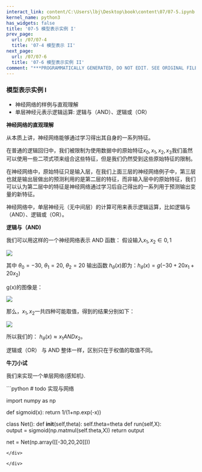 ```yaml
---
interact_link: content/C:\Users\lbj\Desktop\book\content\07/07-5.ipynb
kernel_name: python3
has_widgets: false
title: '07-5 模型表示实例 I'
prev_page:
  url: /07/07-4
  title: '07-4 模型表示 II'
next_page:
  url: /07/07-6
  title: '07-6 模型表示实例 II'
comment: "***PROGRAMMATICALLY GENERATED, DO NOT EDIT. SEE ORIGINAL FILES IN /content***"
---
```


### 模型表示实例 I


+ 神经网络的样例与直观理解
+ 单层神经元表示逻辑运算: 逻辑与（AND）、逻辑或（OR）

**神经网络的直观理解** 

从本质上讲，神经网络能够通过学习得出其自身的一系列特征。

在普通的逻辑回归中，我们被限制为使用数据中的原始特征$x_0, x_1, x_2, x_3$我们虽然可以使用一些二项式项来组合这些特征，但是我们仍然受到这些原始特征的限制。

在神经网络中，原始特征只是输入层，在我们上面三层的神经网络例子中，第三层也就是输出层做出的预测利用的是第二层的特征，而非输入层中的原始特征，我们可以认为第二层中的特征是神经网络通过学习后自己得出的一系列用于预测输出变量的新特征。 

神经网络中，单层神经元（无中间层）的计算可用来表示逻辑运算，比如逻辑与（AND）、逻辑或（OR）。 


**逻辑与（AND)**     

我们可以用这样的一个神经网络表示 AND 函数： 假设输入$x_1,x_2 \in {{0,1}}$

![](https://i.loli.net/2018/12/01/5c02010c8316e.png)


其中 $\theta_0 = -30$, $\theta_1 = 20$, $\theta_2 = 20$
输出函数 $h_\theta(x)$即为：$h_\theta(x)=g(-30 + 20x_1 + 20x_2)$

g(x)的图像是：

![](https://i.loli.net/2018/12/01/5c0201e951df7.png)


 
 那么，$x_1,x_2$一共四种可能取值，得到的结果分别如下：
 
![](https://i.loli.net/2018/12/01/5c02022294aa9.png)

所以我们的： $h_\theta(x) \approx x_1 AND x_2$。

逻辑或（OR） 与 AND 整体一样，区别只在于权值的取值不同。

**牛刀小试**

我们来实现一个单层网络(感知机).

<div markdown="1" class="cell code_cell">
<div class="input_area" markdown="1">
```python
# todo 实现与网络

import numpy as np

def sigmoid(x):
    return 1/(1+np.exp(-x))

class Net():
    def __init__(self,theta):
        self.theta=theta
    def run(self,X):   
        output = sigmoid(np.matmul(self.theta,X))
        return output

net = Net(np.array([[-30,20,20]]))
    

```
</div>

</div>
